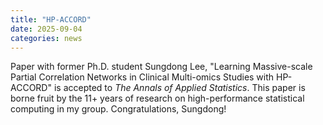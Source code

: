 ```yaml
---
title: "HP-ACCORD"
date: 2025-09-04 
categories: news
---
```


Paper with former Ph.D. student Sungdong Lee, "Learning Massive-scale Partial Correlation Networks in Clinical Multi-omics Studies with HP-ACCORD"
is accepted to *The Annals of Applied Statistics*. This paper is borne fruit by the 11+ years of research on high-performance statistical computing in my group. Congratulations, Sungdong!

